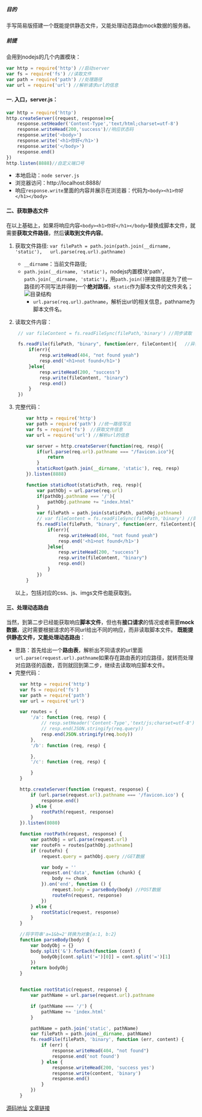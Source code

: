 ##### 目的
手写简易版搭建一个既能提供静态文件，又能处理动态路由mock数据的服务器。
##### 前提
会用到nodejs的几个内置模块：
```js
var http = require('http') //启动server
var fs = require('fs') //读取文件
var path = require('path') //处理路径
var url = require('url') //解析请求url的信息
```
#### 一. 入口，server.js：
```js
var http = require('http')
http.createServer((request, response)=>{
    response.setHeader('Content-Type','text/html;charset=utf-8')
    response.writeHead(200,'success')//响应状态码
    response.write('<body>')
    response.write('<h1>你好</h1>')
    response.write('</body>')
    response.end()
})
http.listen(8888)//自定义端口号
```
- 本地启动：`node server.js`
- 浏览器访问：http://localhost:8888/
- 响应`response.write`里面的内容并展示在浏览器：代码为`<body><h1>你好</h1></body>`
#### 二、获取静态文件
在以上基础上，如果将响应内容`<body><h1>你好</h1></body>`替换成脚本文件，就需要**获取文件路径**，然后**读取到文件内容**。
1. 获取文件路径:
    `var filePath = path.join(path.join(__dirname, 'static'),   url.parse(req.url).pathname)`
   - `__dirname`：当前文件路径;
   - `path.join(__dirname, 'static')`，nodejs内置模块'path'，`path.join(__dirname, 'static')`，用`path.join()`拼接路径是为了统一路径的不同写法并得到一个**绝对路径**，`static`作为脚本文件的文件夹名；
        ![目录结构](https://i.loli.net/2021/06/07/WEh23TIeM1bLRKO.png)
     - `url.parse(req.url).pathname`，解析出url的相关信息，pathname为脚本文件名。

2. 读取文件内容：

   ```js
    // var fileContent = fs.readFileSync(filePath,'binary') //同步读取

    fs.readFile(filePath, "binary", function(err, fileContent){   //异步读取
        if(err){
            resp.writeHead(404, "not found yeah")
            resp.end('<h1>not found</h1>')
        }else{
            resp.writeHead(200, "success")
            resp.write(fileContent, "binary")
            resp.end()
        }
    })
   ```

3. 完整代码：
    ```js
        var http = require('http')
        var path = require('path') //统一路径写法
        var fs = require('fs')  //获取文件信息
        var url = require('url') //解析url的信息

        var server = http.createServer(function(req, resp){
            if(url.parse(req.url).pathname === "/favicon.ico"){
                return
            }
            staticRoot(path.join(__dirname, 'static'), req, resp)
        }).listen(8888)

        function staticRoot(staticPath, req, resp){
            var pathObj = url.parse(req.url)
            if(pathObj.pathname === '/'){
                pathObj.pathname += "index.html"
            }
            var filePath = path.join(staticPath, pathObj.pathname)
            // var fileContent = fs.readFileSync(filePath,'binary') //同步读取
            fs.readFile(filePath, "binary", function(err, fileContent){   //异步读取
                if(err){
                    resp.writeHead(404, "not found yeah")
                    resp.end('<h1>not found</h1>')
                }else{
                    resp.writeHead(200, "success")
                    resp.write(fileContent, "binary")
                    resp.end()
                }
            })
        }
    ```
      以上，包括对应的css、js、imgs文件也能获取到。
#### 三、处理动态路由
当然，到第二步已经能获取响应**脚本文件**，但也有**接口请求**的情况或者需要**mock数据**，这时需要根据请求的不同url给出不同的响应，而非读取脚本文件。
    **既能提供静态文件，又能处理动态路由**：
   - 思路：首先给出一个**路由表**，解析出不同请求的url里面` url.parse(request.url).pathname`如果存在路由表的对应路径，就转而处理对应路径的函数，否则就回到第二步，继续去读取响应脚本文件。
   - 完整代码：
   ```js
        var http = require('http')
        var fs = require('fs')
        var path = require('path')
        var url = require('url')

        var routes = {
            '/a': function (req, resp) {
                // resp.setHeader('Content-Type','text/js;charset=utf-8')
                // resp.end(JSON.stringify(req.query))
                resp.end(JSON.stringify(req.body))
            },
            '/b': function (req, resp) {

            },
            '/c': function (req, resp) {

            }
        }

        http.createServer(function (request, response) {
            if (url.parse(request.url).pathname === '/favicon.ico') {
                response.end()
            } else {
                rootPath(request, response)
            }
        }).listen(8080)

        function rootPath(request, response) {
            var pathObj = url.parse(request.url)
            var routeFn = routes[pathObj.pathname]
            if (routeFn) {
                request.query = pathObj.query //GET数据

                var body = ''
                request.on('data', function (chunk) {
                    body += chunk
                }).on('end', function () {
                    request.body = parseBody(body) //POST数据 
                    routeFn(request, response)
                })
            } else {
                rootStatic(request, response)
            }
        }

        //将字符串'a=1&b=2'转换为对象{a:1, b:2}
        function parseBody(body) { 
            var bodyObj = {}
            body.split('&').forEach(function (cont) {
                bodyObj[cont.split('=')[0]] = cont.split('=')[1]
            })
            return bodyObj
        }


        function rootStatic(request, response) {
            var pathName = url.parse(request.url).pathname

            if (pathName === '/') {
                pathName += 'index.html'
            }

            pathName = path.join('static', pathName)
            var filePath = path.join(__dirname, pathName)
            fs.readFile(filePath, 'binary', function (err, content) {
                if (err) {
                    response.writeHead(404, "not found")
                    response.end('not found')
                } else {
                    response.writeHead(200, 'success yes')
                    response.write(content, 'binary')
                    response.end()
                }
            })
        }   
   ```
[源码地址](https://github.com/fanlelee/node-server)
[文章链接](https://www.jianshu.com/u/7cdcf92ccaf6
)
        


